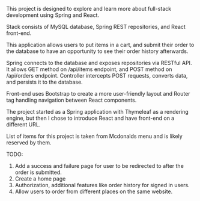 This project is designed to explore and learn more about full-stack development using Spring and React. 

Stack consists of MySQL database, Spring REST repositories, and React front-end.

This application allows users to put items in a cart, and submit their order to the database
 to have an opportunity to see their order history afterwards.

Spring connects to the database and exposes repositories via RESTful API. It allows GET method on /api/items endpoint,
 and POST method on /api/orders endpoint. Controller intercepts POST requests, converts data, and persists it to the database.

Front-end uses Bootstrap to create a more user-friendly layout and Router tag handling navigation between React components.




The project started as a Spring application with Thymeleaf as a rendering engine, but then I chose to introduce React and have front-end on a different URL.

List of items for this project is taken from Mcdonalds menu and is likely reserved by them.


TODO:


1. Add a success and failure page for user to be redirected to after the order is submitted.
2. Create a home page
3. Authorization, additional features like order history for signed in users.
4. Allow users to order from different places on the same website.
 